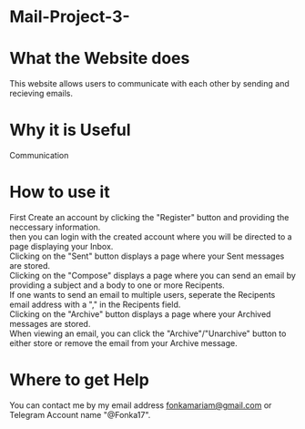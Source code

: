 # Mail-Project-3-

# What the Website does
This website allows users to communicate with each other by sending and recieving emails.

# Why it is Useful
Communication

# How to use it
First Create an account by clicking the "Register" button and providing the neccessary information.<br>
then you can login with the created account where you will be directed to a page displaying your Inbox.<br>
Clicking on the "Sent" button displays a page where your Sent messages are stored.<br>
Clicking on the "Compose" displays a page where you can send an email by providing a subject and a body to one or more Recipents. <br>
If one wants to send an email to multiple users, seperate the Recipents email address with a "," in the Recipents field.<br>
Clicking on the "Archive" button displays a page where your Archived messages are stored. <br>When viewing an email, you can click the "Archive"/"Unarchive" button
to either store or remove the email from your Archive message.<br>


# Where to get Help
You can contact me by my email address fonkamariam@gmail.com or Telegram Account name "@Fonka17".
